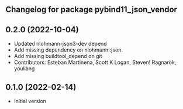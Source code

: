 ## Changelog for package pybind11_json_vendor

0.2.0 (2022-10-04)
-----------
* Updated nlohmann-json3-dev depend
* Add missing dependency on nlohmann::json.
* Add missing buildtool_depend on git
* Contributors: Esteban Martinena, Scott K Logan, Steven! Ragnarök, youliang

0.1.0 (2022-02-14)
------------------
* Initial version
